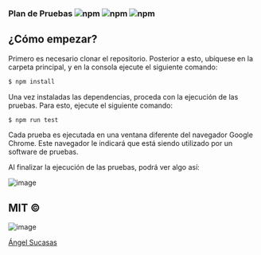 ### Plan de Pruebas ![npm](https://img.shields.io/badge/node-v8.12.0-green) ![npm](https://img.shields.io/badge/chrome-v13.0-yellow) ![npm](https://img.shields.io/badge/jest-v26.1-orange) 
  
## ¿Cómo empezar?

Primero es necesario clonar el repositorio. Posterior a esto, ubíquese en la carpeta principal, y en la consola ejecute el siguiente comando:

```bash
$ npm install
```

Una vez instaladas las dependencias, proceda con la ejecución de las pruebas. Para esto, ejecute el siguiente comando:

```bash
$ npm run test
```

Cada prueba es ejecutada en una ventana diferente del navegador Google Chrome. Este navegador le indicará que está siendo utilizado por un software de pruebas.

Al finalizar la ejecución de las pruebas, podrá ver algo así:

![image](https://user-images.githubusercontent.com/44983658/88122625-19b4c900-cb97-11ea-988b-34cfb2b84dce.png)


## MIT © 
![image](https://github.com/angelsucasas.png?size=50)

[Ángel Sucasas](mailto:aasucasas.17@est.ucab.edu.ve)
